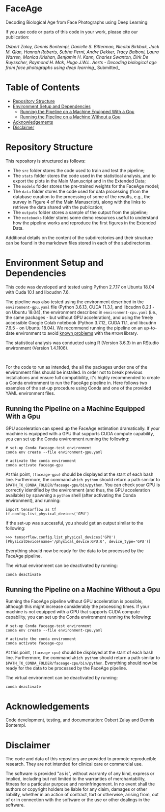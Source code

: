 # FaceAge

Decoding Biological Age from Face Photographs using Deep Learning

If you use code or parts of this code in your work, please cite our 
publication: 

_Osbert Zalay, Dennis Bontempi, Danielle S. Bitterman, Nicolai Birkbak, Jack M. Qian, Hannah Roberts, Subha Perni, Andre Dekker, Tracy Balboni, Laura Warren, Monica Krishan, Benjamin H. Kann, Charles Swanton, Dirk De Ruysscher, Raymond H. Mak, Hugo J.W.L. Aerts - Decoding biological age from face photographs using deep learning__ Submitted_


# Table of Contents

- [Repository Structure](#repository-structure)
- [Environment Setup and Dependencies](#environment-setup-and-dependencies)
  - [Running the Pipeline on a Machine Equipped With a Gpu](#running-the-pipeline-on-a-machine-equipped-with-a-gpu)
  - [Running the Pipeline on a Machine Without a Gpu](#running-the-pipeline-on-a-machine-without-a-gpu)
- [Acknowledgements](#acknowledgements)
- [Disclaimer](#disclaimer)
  

# Repository Structure

This repository is structured as follows:

* The `src` folder stores the code used to train and test the pipeline;
* The `stats` folder stores the code used in the statistical analysis, and to export the plots in the Main Manuscript and in the Extended Data;
* The `models` folder stores the pre-trained weights for the FaceAge model;
* The `data` folder stores the code used for data processing (from the database curation to the processing of some of the results, e.g., the survey in Figure 4 of the Main Manuscript), along with the links to retrieve the data shared with the publication;
* The `outputs` folder stores a sample of the output from the pipeline;
* The `notebooks` folder stores some demo resources useful to understand how the pipeline works and reproduce the first figures in the Extended Data.

Additional details on the content of the subdirectories and their structure can be found in the markdown files stored in each of the subdirectories.


# Environment Setup and Dependencies

This code was developed and tested using Python 2.7.17 on Ubuntu 18.04 with Cuda 10.1 and libcudnn 7.6.

The pipeline was also tested using the environment described in the `environment-gpu.yaml` file (Python 3.6.13, CUDA 11.3.1, and libcudnn 8.2.1 - on Ubuntu 18.04), the environment described in `environment-cpu.yaml` (i.e., the same packages - but without GPU acceleration), and using the freely accessible Google Colab notebook (Python 3.7.12, CUDA 11.1, and libcudnn 7.6.5 - on Ubuntu 18.04). We recommend running the pipeline on an up-to-date environment to avoid [known problems](https://github.com/ipazc/mtcnn/issues/87) with the `MTCNN` library.

The statistical analysis was conducted using R (Version 3.6.3) in an RStudio environment (Version 1.4.1106).

<br>

For the code to run as intended, the all the packages under one of the environment files should be installed. In order not to break previous installations and ensure full compatibility, it's highly recommended to create a Conda environment to run the FaceAge pipeline in. Here follows two examples of the set-up procedure using Conda and one of the provided YAML environment files.

## Running the Pipeline on a Machine Equipped With a Gpu

GPU acceleration can speed up the FaceAge estimation dramatically. If your machine is equipped with a GPU that supports CUDA compute capability, you can set up the Conda environment running the following:

```
# set-up Conda faceage-test environment
conda env create --file environment-gpu.yaml

# activate the conda environment
conda activate faceage-gpu
```

At this point, `(faceage-gpu)` should be displayed at the start of each bash line. Furthermore, the command `which python` should return a path similar to `$PATH_TO_CONDA_FOLDER/faceage-gpu/bin/python`. You can check your GPU is correctly identified by the environment (and thus, the GPU acceleration available) by spawning a `python` shell (after activating the Conda environment), and running:

```
import tensorflow as tf
tf.config.list_physical_devices('GPU')
```

If the set-up was successful, you should get an output similar to the following:

```
>>> tensorflow.config.list_physical_devices('GPU')
[PhysicalDevice(name='/physical_device:GPU:0', device_type='GPU')]
```

Everything should now be ready for the data to be processed by the FaceAge pipeline.

The virtual environment can be deactivated by running:

```
conda deactivate
```

## Running the Pipeline on a Machine Without a Gpu

Running the FaceAge pipeline without GPU acceleration is possible, although this might increase considerably the processing times. If your machine is not equipped with a GPU that supports CUDA compute capability, you can set up the Conda environment running the following:

```
# set-up Conda faceage-test environment
conda env create --file environment-cpu.yaml

# activate the conda environment
conda activate faceage-cpu
```

At this point, `(faceage-cpu)` should be displayed at the start of each bash line. Furthermore, the command `which python` should return a path similar to `$PATH_TO_CONDA_FOLDER/faceage-cpu/bin/python`. Everything should now be ready for the data to be processed by the FaceAge pipeline.

The virtual environment can be deactivated by running:

```
conda deactivate
```


# Acknowledgements

Code development, testing, and documentation: Osbert Zalay and Dennis Bontempi.


# Disclaimer

The code and data of this repository are provided to promote reproducible 
research. They are not intended for clinical care or commercial use.

The software is provided "as is", without warranty of any kind, express or 
implied, including but not limited to the warranties of merchantability, 
fitness for a particular purpose and noninfringement. In no event shall the 
authors or copyright holders be liable for any claim, damages or other 
liability, whether in an action of contract, tort or otherwise, arising 
from, out of or in connection with the software or the use or other 
dealings in the software.

